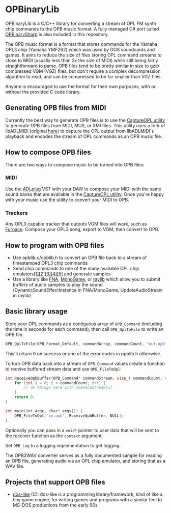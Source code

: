 # OPBinaryLib

OPBinaryLib is a C/C++ library for converting a stream of OPL FM synth chip commands to the OPB music format. A fully managed C# port called [OPBinarySharp](https://github.com/Enichan/OPBinaryLib/tree/main/OPBinarySharp) is also included in this repository.

The OPB music format is a format that stores commands for the Yamaha OPL3 chip (Yamaha YMF262) which was used by DOS soundcards and games. It aims to reduce the size of files storing OPL command streams to close to MIDI (usually less than 2x the size of MIDI) while still being fairly straightforward to parse. OPB files tend to be pretty similar in size to gzip compressed VGM (VGZ) files, but don't require a complex decompression algorithm to read, and can be compressed to be far smaller than VGZ files.

Anyone is encouraged to use the format for their own purposes, with or without the provided C code library.

## Generating OPB files from MIDI

Currently the best way to generate OPB files is to use the [CaptureOPL utility](https://github.com/Enichan/libADLMIDI/releases) to generate OPB files from MIDI, MUS, or XMI files. This utility uses a fork of libADLMIDI (original [here](https://github.com/Wohlstand/libADLMIDI)) to capture the OPL output from libADLMIDI's playback and encodes the stream of OPL commands as an OPB music file.

## How to compose OPB files

There are two ways to compose music to be turned into OPB files:

### MIDI

Use the [ADLplug](https://github.com/jpcima/ADLplug/releases) VST with your DAW to compose your MIDI with the same sound banks that are available in the [CaptureOPL utility](https://github.com/Enichan/libADLMIDI/releases). Once you're happy with your music use the utility to convert your MIDI to OPB.

### Trackers

Any OPL3 capable tracker that outputs VGM files will work, such as [Furnace](https://github.com/tildearrow/furnace/releases). Compose your OPL3 song, export to VGM, then convert to OPB.

## How to program with OPB files

- Use opblib.c/opblib.h to convert an OPB file back to a stream of timestamped OPL3 chip commands
- Send chip commands to one of the many available OPL chip emulators[[1]](https://github.com/aaronsgiles/ymfm)[[2]](https://github.com/nukeykt/Nuked-OPL3)[[3]](https://github.com/rofl0r/woody-opl)[[4]](https://github.com/gtaylormb/opl3_fpga/blob/master/docs/OPL3.java)[[5]](https://github.com/mattiasgustavsson/dos-like/blob/main/source/libs/opl.h) and generate samples
- Use a library like [FNA](https://fna-xna.github.io/), [MonoGame](https://www.monogame.net/), or [raylib](https://www.raylib.com/) which allow you to submit buffers of audio samples to play the sound (DynamicSoundEffectInstance in FNA/MonoGame, UpdateAudioStream in raylib)

## Basic library usage

Store your OPL commands as a contiguous array of `OPB_Command` (including the time in seconds for each command), then call `OPB_OplToFile` to write an OPB file.

```c
OPB_OplToFile(OPB_Format_Default, commandArray, commandCount, "out.opb");
```

This'll return 0 on success or one of the error codes in opblib.h otherwise.

To turn OPB data back into a stream of `OPB_Command` values create a function to receive buffered stream data and use `OPB_FileToOpl`:

```c
int ReceiveOpbBuffer(OPB_Command* commandStream, size_t commandCount, void* context) {
    for (int i = 0; i < commandCount; i++) {
        // do things here with commandStream[i]
    }
    return 0;
}

int main(int argc, char* argv[]) {
    OPB_FileToOpl("in.opb", ReceiveOpbBuffer, NULL);
}
```

Optionally you can pass in a `void*` pointer to user data that will be sent to the receiver function as the `context` argument.

Set `OPB_Log` to a logging implementation to get logging.

The OPB2WAV converter serves as a fully documented sample for reading an OPB file, generating audio via an OPL chip emulator, and storing that as a WAV file.

## Projects that support OPB files

- [dos-like](https://github.com/mattiasgustavsson/dos-like) (C): dos-like is a programming library/framework, kind of like a tiny game engine, for writing games and programs with a similar feel to MS-DOS productions from the early 90s